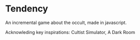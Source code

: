 # Tendency
An incremental game about the occult, made in javascript.

Acknowleding key inspirations: Cultist Simulator, A Dark Room
